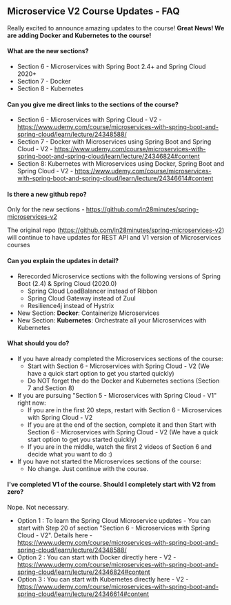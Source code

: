 ## Microservice V2 Course Updates - FAQ

Really excited to announce amazing updates to the course! **Great News! We are adding Docker and Kubernetes to the course!**

#### What are the new sections?

- Section 6 - Microservices with Spring Boot 2.4+ and Spring Cloud 2020+
- Section 7 - Docker 
- Section 8 - Kubernetes

#### Can you give me direct links to the sections of the course?
- Section 6 - Microservices with Spring Cloud - V2 - https://www.udemy.com/course/microservices-with-spring-boot-and-spring-cloud/learn/lecture/24348588/
- Section 7 - Docker with Microservices using Spring Boot and Spring Cloud - V2 - https://www.udemy.com/course/microservices-with-spring-boot-and-spring-cloud/learn/lecture/24346824#content
- Section 8: Kubernetes with Microservices using Docker, Spring Boot and Spring Cloud - V2 - https://www.udemy.com/course/microservices-with-spring-boot-and-spring-cloud/learn/lecture/24346614#content

#### Is there a new github repo?

Only for the new sections -  https://github.com/in28minutes/spring-microservices-v2

The original repo (https://github.com/in28minutes/spring-microservices-v2) will continue to have updates for REST API and V1 version of Microservices courses 

#### Can you explain the updates in detail?

- Rerecorded Microservice sections with the following versions of Spring Boot (2.4) & Spring Cloud (2020.0)
  - Spring Cloud LoadBalancer instead of Ribbon
  - Spring Cloud Gateway instead of Zuul
  - Resilience4j instead of Hystrix
- New Section: **Docker**: Containerize Microservices
- New Section: **Kubernetes**: Orchestrate all your Microservices with Kubernetes

#### What should you do?

- If you have already completed the Microservices sections of the course:
  - Start with Section 6 - Microservices with Spring Cloud - V2 (We have a quick start option to get you started quickly)
  - Do NOT forget the do the Docker and Kubernetes sections (Section 7 and Section 8)
- If you are pursuing "Section 5 - Microservices with Spring Cloud - V1" right now:
  - If you are in the first 20 steps, restart with Section 6 - Microservices with Spring Cloud - V2
  - If you are at the end of the section, complete it and then Start with Section 6 - Microservices with Spring Cloud - V2 (We have a quick start option to get you started quickly)
  - If you are in the middle, watch the first 2 videos of Section 6 and decide what you want to do :)
- If you have not started the Microservices sections of the course:
  - No change. Just continue with the course.

#### I've completed V1 of the course. Should I completely start with V2 from zero?

Nope. Not necessary.

- Option 1 : To learn the Spring Cloud Microservice updates - You can start with Step 20 of section "Section 6 - Microservices with Spring Cloud - V2". Details here - https://www.udemy.com/course/microservices-with-spring-boot-and-spring-cloud/learn/lecture/24348588/
- Option 2 :  You can start with Docker directly here - V2 - https://www.udemy.com/course/microservices-with-spring-boot-and-spring-cloud/learn/lecture/24346824#content
- Option 3 :  You can start with Kubernetes directly here - V2 - https://www.udemy.com/course/microservices-with-spring-boot-and-spring-cloud/learn/lecture/24346614#content

